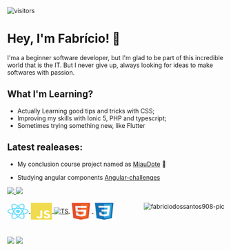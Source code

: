  ![visitors](https://visitor-badge.glitch.me/badge?page_id=https://github.com/fabriciodossantos908)

# Hey, I'm Fabrício! 🤙

I'ma a beginner software developer, but I'm glad to be part of this incredible world that is the IT. But I never give up, always looking for ideas to make softwares with passion.

## What I'm Learning?

- Actually Learning good tips and tricks with CSS;
- Improving my skills with Ionic 5, PHP and typescript;
- Sometimes trying something new, like Flutter


<!-- ## You can also find me on:

- Instagram [fabricio_dev](https://www.instagram.com/fabricio_dev/), In the next few days -->
  
## Latest realeases:

- My conclusion course project named as [MiauDote](https://github.com/fabriciodossantos908/miauDote) 🐶

- Studying angular components [Angular-challenges](https://github.com/fabriciodossantos908/Ionic-7-challenge.git)

<!-- - Creating stylish effects like glassmorphism at this repo. [Stylish-library](https://github.com/fabriciodossantos908/stylish-library)  -->

<!--
**fabriciodossantos908/fabriciodossantos908** is a ✨ _special_ ✨ repository because its `README.md` (this file) appears on your GitHub profile.
Here are some ideas to get you started:

## My Github stats:

<p align="center"> <img src="https://github-readme-stats.vercel.app/api?username=fabriciodossantos908&show_icons=true&theme=gotham" alt="Fabrício dos santos stats" />


...
- 🌱 I’m currently learning ...
- 👯 I’m looking to collaborate on ...
- 🤔 I’m looking for help with ...
- 💬 Ask me about ...
- 📫 How to reach me: ...
- 😄 Pronouns: ...
- ⚡ Fun fact: ...
-->

<div>
  <a href="https://github.com/fabriciodossantos908">
  <img height="160em" src="https://github-readme-stats.vercel.app/api?username=fabriciodossantos908&show_icons=true&theme=react&include_all_commits=true&count_private=true&border_radius=8&hide_border=true&bg_color=2D333B"/>
  <img height="160em" src="https://github-readme-stats.vercel.app/api/top-langs/?username=fabriciodossantos908&layout=compact&langs_count=7&theme=react&border_radius=8&hide_border=true&bg_color=2D333B"/>
</div>
  
<div style="display: inline_block"><br>
 <img align="center" alt="React" height="40" width="50" src="https://raw.githubusercontent.com/devicons/devicon/master/icons/react/react-original.svg">
 <img align="center" alt="JS" height="40" width="50" src="https://raw.githubusercontent.com/devicons/devicon/master/icons/javascript/javascript-plain.svg">
 <img align="center" alt="TS" height="40" width="50" src="https://cdn.jsdelivr.net/gh/devicons/devicon/icons/typescript/typescript-original.svg">
 <img align="center" alt="HTML" height="40" width="50" src="https://raw.githubusercontent.com/devicons/devicon/master/icons/html5/html5-original.svg">
 <img align="center" alt="CSS" height="40" width="50" src="https://raw.githubusercontent.com/devicons/devicon/master/icons/css3/css3-original.svg">
 <img align="right" alt="fabriciodossantos908-pic" height="150" src="https://raw.githubusercontent.com/fabriciodossantos908/fabriciodossantos908/6f58213ea4d422da67c4cbd5a13d457cc9627b52/bighead.svg">
</div>
 
#

<div> 
 <a href="https://www.linkedin.com/in/fabrício-santos-dev-908/"><img src="https://img.shields.io/badge/LinkedIn-0077B5?style=for-the-badge&logo=linkedin&logoColor=white"></a>
 <!-- <a href="https://t.me/fabriciodossantos908"><img src="https://img.shields.io/badge/Telegram-2CA5E0?style=for-the-badge&logo=telegram&logoColor=white"></a> -->
 <a href = "mailto:fabriciodossantos908@gmail.com"><img src="https://img.shields.io/badge/Gmail-D14836?style=for-the-badge&logo=gmail&logoColor=white"></a>
</div>
    
<!-- ![Snake animation](https://github.com/fabriciodossantos908/fabriciodossantos908/blob/output/github-contribution-grid-snake.svg) -->
  

 
